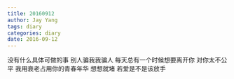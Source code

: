```yaml
---
title: 20160912
author: Jay Yang
tags: diary
categories: diary
date: 2016-09-12
---
```


没有什么具体可做的事
别人骗我我骗人
每天总有一个时候想要离开你
对你太不公平
我用衰老占用你的青春年华
想想就堵
若爱是不是该放手

